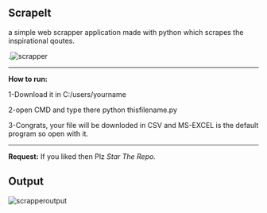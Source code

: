 ## ScrapeIt
a simple web scrapper application made with python which scrapes the inspirational qoutes.

.![scrapper](https://user-images.githubusercontent.com/48137657/132945095-733fa221-2983-4b80-ade3-c16471835d7a.png)

---------------

**How to run:**

1-Download it in C:/users/yourname

2-open CMD and type there python thisfilename.py

3-Congrats, your file will be downloded in CSV and MS-EXCEL is the default program so open with it.

--------------

**Request:** If you liked then Plz _Star The Repo._

## Output


![scrapperoutput](https://user-images.githubusercontent.com/48137657/132945533-2e4abb27-b201-44cf-ac5e-e46a0ff1a379.PNG)

